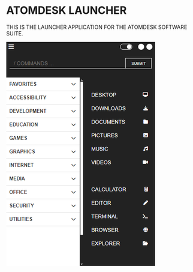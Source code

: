 # ATOMDESK LAUNCHER

THIS IS THE LAUNCHER APPLICATION FOR THE ATOMDESK SOFTWARE SUITE.

![alt text](/readme/screenshot.png)
